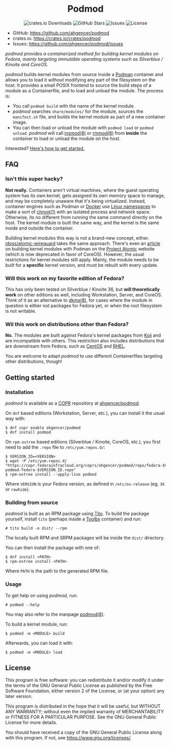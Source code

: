 <h1 align="center">Podmod</h1>

<p align="center">
    <img alt="crates.io Downloads" src="https://img.shields.io/crates/d/podmod?label=crates.io%20Downloads">
    <img alt="GitHub Stars" src="https://img.shields.io/github/stars/ahgencer/podmod?label=GitHub%20Stars">
    <img alt="Issues" src="https://img.shields.io/github/issues/ahgencer/podmod/open?label=Issues">
    <img alt="License" src="https://img.shields.io/github/license/ahgencer/podmod?label=License">
</p>

- GitHub: https://github.com/ahgencer/podmod
- crates.io: https://crates.io/crates/podmod
- Issues: https://github.com/ahgencer/podmod/issues

*podmod provides a containerized method for building kernel modules on Fedora, mainly targeting immutable operating
systems such as Silverblue / Kinoite and CoreOS.*

*podmod* builds kernel modules from source inside a [Podman](https://podman.io/) container and allows you to load it
without modifying any part of the filesystem on the host. It provides a small POSIX frontend to source the build steps
of a module as a Containerfile, and to load and unload the module. The process is:

- You call `podmod build` with the name of the kernel module.
- *podmod* searches `share/modules/` for the module, sources the `manifest.sh` file, and builds the kernel module as
  part of a new container image.
- You can then load or unload the module with `podmod load` or `podmod unload`. *podmod* will
  call [insmod(8)](https://manpages.org/insmod/8) or [rmmod(8)](https://manpages.org/rmmod/8) from **inside** the
  container to load or unload the module on the host.

Interested? [Here's how to get started.](#getting-started)

## FAQ

### Isn't this super hacky?

**Not really.** Containers aren't virtual machines, where the guest operating system has its own kernel, gets assigned
its own memory space to manage, and may be completely unaware that it's being virtualized. Instead, container engines
such as Podman or [Docker](https://docker.com/) use [Linux namespaces](https://en.wikipedia.org/wiki/Linux_namespaces)
to make a sort of [chroot(1)](https://manpages.org/chroot) with an isolated process and network space. Otherwise, its no
different from running the same command directly on the host. The kernel module is built the same way, and the kernel is
the same inside and outside the container.

Building kernel modules this way is not a brand-new concept,
either. [jdoss/atomic-wireguard](https://github.com/jdoss/atomic-wireguard) takes the same approach. There's even
an [article](https://projectatomic.io/blog/2018/06/building-kernel-modules-with-podman/) on building kernel modules with
Podman on the [Project Atomic](https://projectatomic.io/) website (which is now deprecated in favor of CoreOS). However,
the usual restrictions for kernel modules still apply. Mainly, the module needs to be built for a **specific** kernel
version, and must be rebuilt with every update.

### Will this work on my favorite edition of Fedora?

This has only been tested on Silverblue / Kinoite 36, but **will theoretically work** on other editions as well,
including Workstation, Server, and CoreOS. Think of it as an alternative to [dkms(8)](https://manpages.org/dkms/8), for
cases where the module in question is either not packages for Fedora yet, or when the root filesystem is not writable.

### Wil this work on distributions other than Fedora?

**No.** The modules are built against Fedora's kernel packages from [Koji](https://koji.fedoraproject.org/koji/) and are
incompatible with others. This restriction also includes distributions that are downstream from Fedora, such
as [CentOS](https://centos.org/) and [RHEL](https://redhat.com/en/technologies/linux-platforms/enterprise-linux).

You are welcome to adapt *podmod* to use different Containerfiles targeting other distributions, though!

## Getting started

### Installation

*podmod* is available as a [COPR](https://docs.fedoraproject.org/en-US/infra/sysadmin_guide/copr/) repository
at [ahgencer/podmod](https://copr.fedorainfracloud.org/coprs/ahgencer/podmod/).

On `dnf` based editions (Workstation, Server, etc.), you can install it the usual way with:

    $ dnf copr enable ahgencer/podmod
    $ dnf install podmod

On `rpm-ostree` based editions (Silverblue / Kinoite, CoreOS, etc.), you first need to add the `.repo` file
to `/etc/yum.repos.d/`:

    $ VERSION_ID=<VERSION>
    $ wget -P /etc/yum.repos.d/ "https://copr.fedorainfracloud.org/coprs/ahgencer/podmod/repo/fedora-$VERSION_ID/ahgencer-podmod-fedora-$VERSION_ID.repo"
    $ rpm-ostree install --apply-live podmod

Where `VERSION` is your Fedora version, as defined in `/etc/os-release` (eg. `36` or `rawhide`).

### Building from source

*podmod* is built as an RPM package using [Tito](https://github.com/rpm-software-management/tito). To build the package
yourself, install `tito` (perhaps inside a [Toolbx](https://docs.fedoraproject.org/en-US/fedora-silverblue/toolbox/)
container) and run:

    # tito build -o dist/ --rpm

The locally built RPM and SRPM packages will be inside the `dist/` directory.

You can then install the package with one of:

    $ dnf install <PATH>
    $ rpm-ostree install <PATH>

Where `PATH` is the path to the generated RPM file.

### Usage

To get help on using *podmod*, run:

    # podmod --help

You may also refer to the manpage [podmod(8)](docs/podmod.8).

To build a kernel module, run:

    $ podmod -m <MODULE> build

Afterwards, you can load it with:

    $ podmod -m <MODULE> load

## License

This program is free software: you can redistribute it and/or modify it under the terms of the GNU General Public
License as published by the Free Software Foundation, either version 2 of the License, or (at your option) any later
version.

This program is distributed in the hope that it will be useful, but WITHOUT ANY WARRANTY; without even the implied
warranty of MERCHANTABILITY or FITNESS FOR A PARTICULAR PURPOSE. See the GNU General Public License for more details.

You should have received a copy of the GNU General Public License along with this program. If not,
see <https://www.gnu.org/licenses/>.
